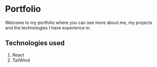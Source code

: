# Portfolio

Welcome to my portfolio where you can see more about me, my projects and the technologies I have experience in.

## Technologies used

1. React
2. TailWind
